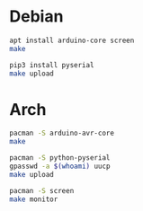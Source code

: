# Debian

```sh
apt install arduino-core screen
make
```

```sh
pip3 install pyserial
make upload
```

# Arch

```sh
pacman -S arduino-avr-core
make
```

```sh
pacman -S python-pyserial
gpasswd -a $(whoami) uucp
make upload
```

```sh
pacman -S screen
make monitor
```
